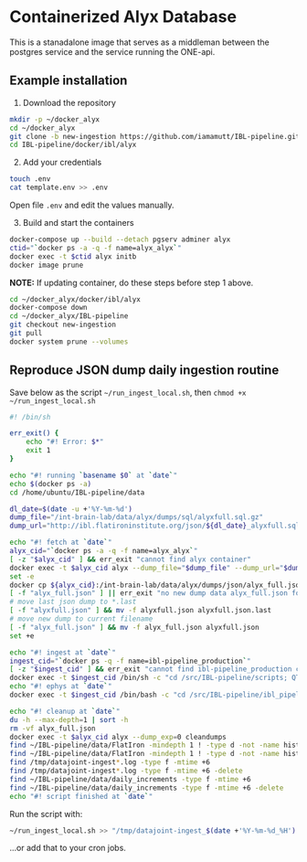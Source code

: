 # Containerized Alyx Database

This is a stanadalone image that serves as a middleman between the postgres service and the service running the ONE-api.

## Example installation

1. Download the repository

```bash
mkdir -p ~/docker_alyx
cd ~/docker_alyx
git clone -b new-ingestion https://github.com/iamamutt/IBL-pipeline.git
cd IBL-pipeline/docker/ibl/alyx 
```

2. Add your credentials

```bash
touch .env
cat template.env >> .env
```

Open file `.env` and edit the values manually.

3. Build and start the containers

```bash
docker-compose up --build --detach pgserv adminer alyx
ctid="`docker ps -a -q -f name=alyx_alyx`" 
docker exec -t $ctid alyx initb 
docker image prune
```

**NOTE:** If updating container, do these steps before step 1 above.

```bash
cd ~/docker_alyx/docker/ibl/alyx
docker-compose down 
cd ~/docker_alyx/IBL-pipeline
git checkout new-ingestion
git pull
docker system prune --volumes
```

## Reproduce JSON dump daily ingestion routine

Save below as the script `~/run_ingest_local.sh`, then `chmod +x ~/run_ingest_local.sh`

```bash
#! /bin/sh

err_exit() {
	echo "#! Error: $*"
	exit 1
}

echo "#! running `basename $0` at `date`"
echo $(docker ps -a)
cd /home/ubuntu/IBL-pipeline/data

dl_date=$(date -u +'%Y-%m-%d')
dump_file="/int-brain-lab/data/alyx/dumps/sql/alyxfull.sql.gz"
dump_url="http://ibl.flatironinstitute.org/json/${dl_date}_alyxfull.sql.gz"

echo "#! fetch at `date`"
alyx_cid="`docker ps -a -q -f name=alyx_alyx`"
[ -z "$alyx_cid" ] && err_exit "cannot find alyx container"
docker exec -t $alyx_cid alyx --dump_file="$dump_file" --dump_url="$dump_url" reloaddb dumpjson
set -e
docker cp ${alyx_cid}:/int-brain-lab/data/alyx/dumps/json/alyx_full.json alyx_full.json
[ -f "alyx_full.json" ] || err_exit "no new dump data alyx_full.json found"
# move last json dump to *.last
[ -f "alyxfull.json" ] && mv -f alyxfull.json alyxfull.json.last
# move new dump to current filename
[ -f "alyx_full.json" ] && mv -f alyx_full.json alyxfull.json
set +e

echo "#! ingest at `date`"
ingest_cid="`docker ps -q -f name=ibl-pipeline_production`"
[ -z "$ingest_cid" ] && err_exit "cannot find ibl-pipeline_production container"
docker exec -t $ingest_cid /bin/sh -c "cd /src/IBL-pipeline/scripts; QT_DEBUG_PLUGINS=0 ipython ./ingest_increment.py"
echo "#! ephys at `date`"
docker exec -t $ingest_cid /bin/bash -c "cd /src/IBL-pipeline/ibl_pipeline/process; QT_DEBUG_PLUGINS=0 python3 populate_ephys.py"

echo "#! cleanup at `date`"
du -h --max-depth=1 | sort -h
rm -vf alyx_full.json
docker exec -t $alyx_cid alyx --dump_exp=0 cleandumps
find ~/IBL-pipeline/data/FlatIron -mindepth 1 ! -type d -not -name histology -printf '%s %p\n'
find ~/IBL-pipeline/data/FlatIron -mindepth 1 ! -type d -not -name histology -delete
find /tmp/datajoint-ingest*.log -type f -mtime +6
find /tmp/datajoint-ingest*.log -type f -mtime +6 -delete
find ~/IBL-pipeline/data/daily_increments -type f -mtime +6
find ~/IBL-pipeline/data/daily_increments -type f -mtime +6 -delete
echo "#! script finished at `date`"
```

Run the script with:

```bash
~/run_ingest_local.sh >> "/tmp/datajoint-ingest_$(date +'%Y-%m-%d_%H').log" 2>&1
```

...or add that to your cron jobs.
